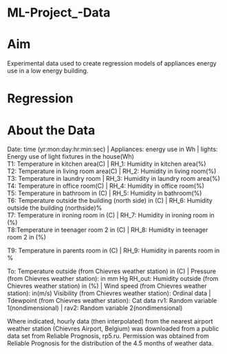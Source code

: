 # ML-Project_-Data 
# Aim
Experimental data used to create regression models of appliances energy use in a low energy building.

    
#  Regression

# About the Data

Date: time (yr:mon:day:hr:min:sec)    |  Appliances: energy use in Wh   |  lights: Energy use of light fixtures in the house(Wh)  
T1: Temperature in kitchen area(C)            |                              RH_1: Humidity in kitchen area(%)      
T2: Temperature in living room area(C)        |                              RH_2: Humidity in living room(%)         
T3: Temperature in laundry room               |                              RH_3: Humidity in laundry room area(%)             
T4: Temperature in office room(C)             |                              RH_4: Humidity in office room(%)       
T5: Temperature in bathroom in (C)            |                              RH_5: Humidity in bathroom(%)                    
T6: Temperature outside the building (north side) in (C)     |              RH_6: Humidity outside the building (northside)%    
T7: Temperature in ironing room in (C)                       |               RH_7: Humidity in ironing room in (%)    
T8:Temperature in teenager room 2 in (C)                     |               RH_8: Humidity in teenager room 2 in (%) 

T9: Temperature in parents room in (C)                       |              RH_9: Humidity in parents room in %

To: Temperature outside (from Chievres weather station) in (C)   |           Pressure (from Chievres weather station): in mm Hg
RH_out: Humidity outside (from Chievres weather station) in (%)  |           Wind speed (from Chievres weather station): in(m/s)
Visibility (from Chievres weather station): Ordinal data         |           Tdewpoint (from Chievres weather station): Cat data
rv1: Random variable 1(nondimensional)                           |           rav2: Random variable 2(nondimensional)

Where indicated, hourly data (then interpolated) from the nearest airport weather station (Chievres Airport, Belgium) was downloaded from a public data set from Reliable Prognosis, rp5.ru. Permission was obtained from Reliable Prognosis for the distribution of the 4.5 months of weather data.
